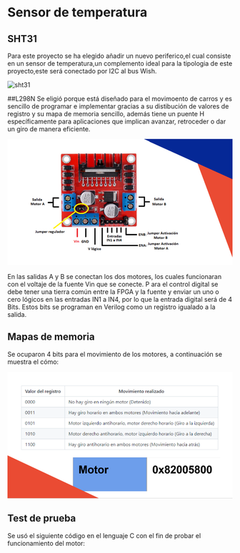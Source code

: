 
# Sensor de temperatura
## SHT31
Para este proyecto se ha elegido añadir un nuevo periferico,el cual consiste en un sensor de temperatura,un complemento ideal para la tipologia 
de este proyecto,este será conectado por I2C al bus Wish.

![sht31](https://github.com/unal-edigital2-labs/wp08-2021-2-gr07/blob/main/MP_Sensor_Temperatura "Sensor temperatura")

##L298N
Se eligió porque está diseñado para el movimoento de carros y es sencillo de programar e implementar gracias a su distibución de valores de registro y su mapa de memoria sencillo, además tiene un puente H específicamente para aplicaciones que implican avanzar, retroceder o dar un giro de manera eficiente.

![L298N](https://github.com/unal-edigital2-labs/wp08-2021-2-gr07/blob/main/Imagenes%20github/L298N.png "L298N")

En las salidas A y B se conectan los dos motores, los cuales funcionaran con el voltaje de la fuente Vin que se conecte. P ara el control digital se debe tener una tierra común entre la FPGA y la fuente y enviar un uno o cero lógicos en las entradas IN1 a IN4, por lo que la entrada digital será de 4 Bits. Estos bits se programan en Verilog como un registro igualado a la salida.

## Mapas de memoria
Se ocuparon 4 bits para el movimiento de los motores, a continuación se muestra el cómo:

![Mapa de memoria del motor](https://github.com/unal-edigital2-labs/wp08-2021-2-gr07/blob/main/Imagenes%20github/Mapa_motor.png "Mapa de memoria del motor")

## Test de prueba
Se usó el siguiente código en el lenguaje C con el fin de probar el funcionamiento del motor:

